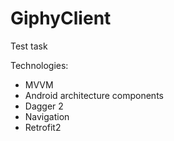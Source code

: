 # GiphyClient

Test task

Technologies:
- MVVM
- Android architecture components
- Dagger 2
- Navigation
- Retrofit2

